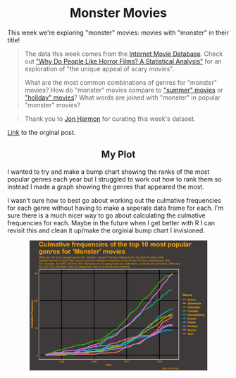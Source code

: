 <h1 align="center"> Monster Movies </h1>


This week we're exploring "monster" movies: movies with "monster" in their title!

> The data this week comes from the [Internet Movie Database](https://developer.imdb.com/non-commercial-datasets/). Check out ["Why Do People Like Horror Films? A Statistical Analysis"](https://www.statsignificant.com/p/why-do-people-like-horror-films-a) for an exploration of "the unique appeal of scary movies".
>
>What are the most common combinations of genres for "monster" movies? How do "monster" movies compare to ["summer" movies](https://github.com/rfordatascience/tidytuesday/blob/master/data/2024/2024-07-30/readme.md) or ["holiday" movies](https://github.com/rfordatascience/tidytuesday/blob/master/data/2023/2023-12-12/readme.md)? What words are joined with "monster" in popular "monster" movies?

>Thank you to [Jon Harmon](https://github.com/jonthegeek) for curating this week's dataset.

[Link](https://github.com/rfordatascience/tidytuesday/blob/master/data/2024/2024-10-29/readme.md) to the orginal post.
<h2 align="center"> My Plot </h2>

I wanted to try and make a bump chart showing the ranks of the most popular genres each year but I struggled to work out how to rank them so instead I made a graph showing the genres that appeared the most.

I wasn't sure how to best go about working out the culmative frequencies for each genre without having to make a seperate data frame for each. I'm sure there is a much nicer way to go about calculating the culmative frequencies for each. Maybe in the future when I get better with R I can revisit this and clean it up/make the orginial bump chart I invisioned.

<p align="center">
  <img src="/TidyTuesday/2024/2024-10-29_Monster_Movies/monstermovies_plot.png" width="80%">
</p>
